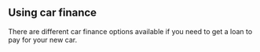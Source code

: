 ##  Using car finance

There are different car finance options available if you need to get a loan to
pay for your new car.
